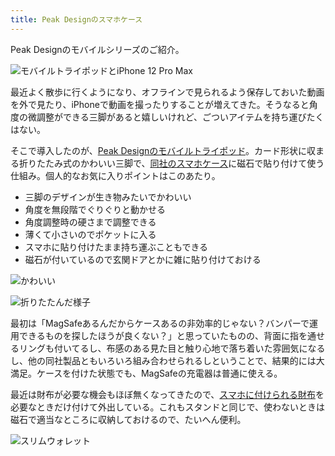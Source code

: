 ```yaml
---
title: Peak Designのスマホケース
---
```

Peak Designのモバイルシリーズのご紹介。

![](https://lh6.googleusercontent.com/US_iBGTnVaahyOT2_8HG81brkiH3N4gR3DRACfrvUVwqDJB6v1RLs5rhRyCswuaJexvTqscvTWb6Zy6cq_P_am0KUC2q8zLqqNJsjtAPfsvZmsCydUJm1SAbHkcdkHjA-G8I4biPiV8YP5BjkAqCxOrLKEDlFic-jxzI0vjBvIIn2JkzUnXp3fy4 "モバイルトライポッドとiPhone 12 Pro Max")

最近よく散歩に行くようになり、オフラインで見られるよう保存しておいた動画を外で見たり、iPhoneで動画を撮ったりすることが増えてきた。そうなると角度の微調整ができる三脚があると嬉しいけれど、ごついアイテムを持ち運びたくはない。

そこで導入したのが、[Peak Designのモバイルトライポッド](https://www.amazon.co.jp/dp/B09FRZPLL3)。カード形状に収まる折りたたみ式のかわいい三脚で、[同社のスマホケース](https://www.amazon.co.jp/dp/B09FP3HP7Z?)に磁石で貼り付けて使う仕組み。個人的なお気に入りポイントはこのあたり。

*   三脚のデザインが生き物みたいでかわいい
*   角度を無段階でぐりぐりと動かせる
*   角度調整時の硬さまで調整できる
*   薄くて小さいのでポケットに入る
*   スマホに貼り付けたまま持ち運ぶこともできる
*   磁石が付いているので玄関ドアとかに雑に貼り付けておける

![](https://lh3.googleusercontent.com/R0jN2GGvpTbf9P6n5or4iXaHGJGEL9uatKOzZwbpFIsZcyscbObNSJbcaYNo97rfhRIwsauwgssNXYQ4spMWKDZnWANHu6D10CbPAQQdilyFfOfz0IdZnCQ0X0dAde3SO-98LtFwlv9tCrzbl5aqL3BlBwrqFBtJ0WJVw0zYMWIJtyQuBb71_CXF "かわいい")

![](https://lh3.googleusercontent.com/4aEjUDKjSEPeQ-wxzbHybUM-kRtb9YeMbgWVtT1fAv9Ti8TCCANbFCdrtXQusiWSuSqko6guIWGtdQTnjS-yb1YkoD3MrprvqFhR0zoQ27IFh04IwWpg7XoYVTqkh1uR65wVtK3cTKXy7je_YJa-t3NDLEm58xFMNCIY_T2hK7zM_NJZ82T0viXs "折りたたんだ様子")

最初は「MagSafeあるんだからケースあるの非効率的じゃない？バンパーで運用できるものを探したほうが良くない？」と思っていたものの、背面に指を通せるリングも付いてるし、布感のある見た目と触り心地で落ち着いた雰囲気になるし、他の同社製品ともいろいろ組み合わせられるしということで、結果的には大満足。ケースを付けた状態でも、MagSafeの充電器は普通に使える。

最近は財布が必要な機会もほぼ無くなってきたので、[スマホに付けられる財布](https://www.amazon.co.jp/dp/B09FSGW671)を必要なときだけ付けて外出している。これもスタンドと同じで、使わないときは磁石で適当なところに収納しておけるので、たいへん便利。

![](https://lh5.googleusercontent.com/dGsX-SaKDtMskrXCtE2L91PGfpKvx8v7aagV4i7OfRGPcu8Ie9QGNpGS2p-pijPIMV4GeikOAlef1-v2_2f3vAGVE_VHC2PPqPjyde4dlfBGy2UU4VfYTZkc0ZStMkv0_6yZVz6uLeYKHohZpqAbG8eWnFqOQ3L91Sqv-KhPckbvSLJVixeDFgFk "スリムウォレット")
